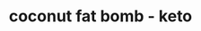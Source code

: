 ---
servings: 10 servings
notes:
directions: |-
  * Bring the butter to room temperature
  * Roast the shredded coconut carefully, over medium high heat, until lightly browned (this will create a delicious flavor, but you can skip this if you want)
  * Let cool
  * Mix together butter, half of the shredded coconut and spices in a bowl
  * Chill mixture in refrigerator for 5-10 minutes, until slightly firm
  * Form into walnut sized balls, then roll the balls into the remaining shredded coconut
  * Store in refrigerator or freezer
ingredients: |-
  * 6 tbs unsalted butter
  * ½ cup unsweetened shredded coconut
  * 1/2 tsp ground cardamom (green)
  * 1/2 tsp ground cinnamon
  * ½ tsp vanilla or almond extract
rating: 4
ease: easy
category: dessert
subcategory: ['keto']
href: 'https://www.dietdoctor.com/recipes/cinnamon-cardamom-fat-bombs'
totalTime:
cookTime:
prepTime:
title: coconut fat bomb - keto
path: /coconut-fat-bomb-keto
---